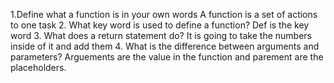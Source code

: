 1.Define what a function is in your own words
A function is a set of actions to one task
2. What key word is used to define a function?
Def is the key word
3. What does a return statement do?
It is going to take the numbers inside of it and add them 
4. What is the difference between arguments and parameters?
Arguements are the value in the function and parement are the placeholders.